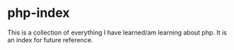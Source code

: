# php-index

This is a collection of everything I have learned/am learning about php. It is an index for future reference.
